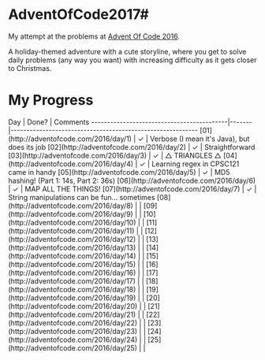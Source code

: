 # AdventOfCode2017#
My attempt at the problems at [Advent Of Code 2016](http://adventofcode.com/2016).

A holiday-themed adventure with a cute storyline, where you get to solve daily problems (any way you want) with increasing difficulty as it gets closer to Christmas.



<h1>My Progress</h1>
Day                                        | Done? | Comments
-------------------------------------------|-------|-----------------------------------------------------------
[01](http://adventofcode.com/2016/day/1)   |   ✓   | Verbose (I mean it's Java), but does its job
[02](http://adventofcode.com/2016/day/2)   |   ✓   | Straightforward
[03](http://adventofcode.com/2016/day/3)   |   ✓   | △ TRIANGLES △
[04](http://adventofcode.com/2016/day/4)   |   ✓   | Learning regex in CPSC121 came in handy
[05](http://adventofcode.com/2016/day/5)   |   ✓   | MD5 hashing! (Part 1: 14s, Part 2: 36s)
[06](http://adventofcode.com/2016/day/6)   |   ✓   | MAP ALL THE THINGS!
[07](http://adventofcode.com/2016/day/7)   |   ✓   | String manipulations can be fun... sometimes
[08](http://adventofcode.com/2016/day/8)   |       | 
[09](http://adventofcode.com/2016/day/9)   |       | 
[10](http://adventofcode.com/2016/day/10)  |       | 
[11](http://adventofcode.com/2016/day/11)  |       | 
[12](http://adventofcode.com/2016/day/12)  |       | 
[13](http://adventofcode.com/2016/day/13)  |       | 
[14](http://adventofcode.com/2016/day/14)  |       | 
[15](http://adventofcode.com/2016/day/15)  |       | 
[16](http://adventofcode.com/2016/day/16)  |       |
[17](http://adventofcode.com/2016/day/17)  |       | 
[18](http://adventofcode.com/2016/day/18)  |       | 
[19](http://adventofcode.com/2016/day/19)  |       | 
[20](http://adventofcode.com/2016/day/20)  |       | 
[21](http://adventofcode.com/2016/day/21)  |       | 
[22](http://adventofcode.com/2016/day/22)  |       | 
[23](http://adventofcode.com/2016/day/23)  |       | 
[24](http://adventofcode.com/2016/day/24)  |       | 
[25](http://adventofcode.com/2016/day/25)  |       |
